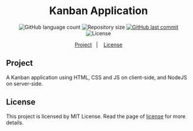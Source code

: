 <h1 align="center">Kanban Application</h1>

<p align="center">
  <img alt="GitHub language count" src="https://img.shields.io/github/languages/count/JV-Amorim/Kanban_Application">

  <img alt="Repository size" src="https://img.shields.io/github/repo-size/JV-Amorim/Kanban_Application">
    
  <a href="https://github.com/JV-Amorim/Kanban_Application/commits/master">
    <img alt="GitHub last commit" src="https://img.shields.io/github/last-commit/JV-Amorim/Kanban_Application">
  </a>

  <img alt="License" src="https://img.shields.io/badge/license-MIT-brightgreen">
</p>

<p align="center">
  <a href="#project">Project</a>&nbsp;&nbsp;&nbsp;|&nbsp;&nbsp;&nbsp;
  <a href="#license">License</a>
</p>

## Project

A Kanban application using HTML, CSS and JS on client-side, and NodeJS on server-side.

## License

This project is licensed by MIT License. Read the page of [license](https://opensource.org/licenses/MIT) for more details.